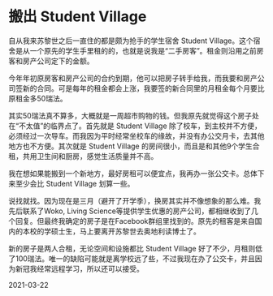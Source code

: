 # 搬出 Student Village

自从我来苏黎世之后一直住的都是颇为抢手的学生宿舍 Student Village。这个宿舍是从一个原先的学生手里租的的，也就是说我是“二手房客”。租金则沿用之前房客和房产公司定下的金额。

今年年初原房客和房产公司的合约到期，他可以把房子转手给我，而我要和房产公司签新的合同。可是每年的租金都会上涨，我要签的新合同里的月租金每个月要比原租金多50瑞法。

其实50瑞法真不算多，大概就是一周超市购物的钱。但我原先就觉得这个房子处在“不太值”的临界点了。首先就是 Student Village 除了校车，到主校并不方便，必须经过一次导车。而我因为平时经常坐校车的缘故，并没有办公交月卡，去其他地方也不方便。其次就是 Student Village 的房间很小，而且是和其他9个学生合租，共用卫生间和厨房，感觉生活质量并不高。

我在想如果能搬到一个新地方，最好房租可以便宜点，我再办一张公交卡。总体下来至少会比 Student Village 划算一些。 

说找就找。因为现在是三月（避开了开学季），换房其实并不像想象的那么难。我先后联系了Woko, Living Science等提供学生优惠的房产公司，都相继收到了几个回复。但最终我确定的房子是在Facebook群组里找到的。原先的租客是来自国内的本校的学硕士生，马上要离开苏黎世去奥地利读博士了。

新的房子是两人合租，无论空间和设施都比 Student Village 好了不少，月租则低了100瑞法。唯一的缺陷可能就是离学校远了些，不过我现在办了公交卡，并且因为新冠我经常远程学习，所以还可以接受。

2021-03-22

